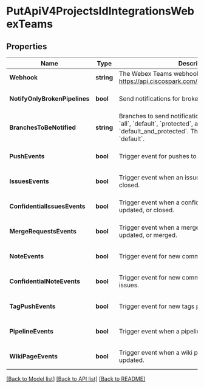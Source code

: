 # PutApiV4ProjectsIdIntegrationsWebexTeams

## Properties
Name | Type | Description | Notes
------------ | ------------- | ------------- | -------------
**Webhook** | **string** | The Webex Teams webhook. For example, https://api.ciscospark.com/v1/webhooks/incoming/... | [default to null]
**NotifyOnlyBrokenPipelines** | **bool** | Send notifications for broken pipelines. | [optional] [default to null]
**BranchesToBeNotified** | **string** | Branches to send notifications for. Valid options are &#x60;all&#x60;, &#x60;default&#x60;, &#x60;protected&#x60;, and &#x60;default_and_protected&#x60;. The default value is &#x60;default&#x60;. | [optional] [default to null]
**PushEvents** | **bool** | Trigger event for pushes to the repository. | [optional] [default to null]
**IssuesEvents** | **bool** | Trigger event when an issue is created, updated, or closed. | [optional] [default to null]
**ConfidentialIssuesEvents** | **bool** | Trigger event when a confidential issue is created, updated, or closed. | [optional] [default to null]
**MergeRequestsEvents** | **bool** | Trigger event when a merge request is created, updated, or merged. | [optional] [default to null]
**NoteEvents** | **bool** | Trigger event for new comments. | [optional] [default to null]
**ConfidentialNoteEvents** | **bool** | Trigger event for new comments on confidential issues. | [optional] [default to null]
**TagPushEvents** | **bool** | Trigger event for new tags pushed to the repository. | [optional] [default to null]
**PipelineEvents** | **bool** | Trigger event when a pipeline status changes. | [optional] [default to null]
**WikiPageEvents** | **bool** | Trigger event when a wiki page is created or updated. | [optional] [default to null]

[[Back to Model list]](../README.md#documentation-for-models) [[Back to API list]](../README.md#documentation-for-api-endpoints) [[Back to README]](../README.md)


